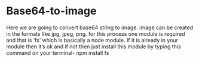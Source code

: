 # Base64-to-image
Here we are going to convert base64 string to image. image can be created in the formats like jpg, jpeg, png.
for this process one module is required and that is ‘fs’ which is basically a node module. If it is already in your module then it’s ok and if not then just install this module by typing this command on your terminal-
npm install fs
